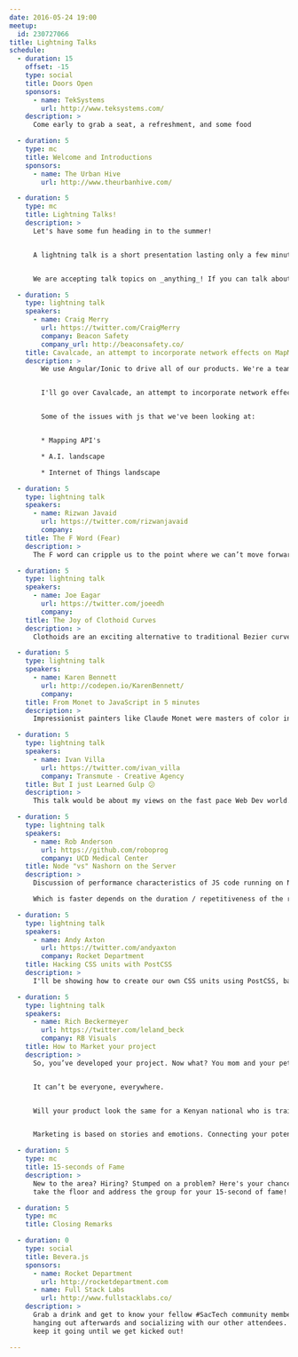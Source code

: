 ```yaml
---
date: 2016-05-24 19:00
meetup:
  id: 230727066
title: Lightning Talks
schedule:
  - duration: 15
    offset: -15
    type: social
    title: Doors Open
    sponsors:
      - name: TekSystems
        url: http://www.teksystems.com/
    description: >
      Come early to grab a seat, a refreshment, and some food

  - duration: 5
    type: mc
    title: Welcome and Introductions
    sponsors:
      - name: The Urban Hive
        url: http://www.theurbanhive.com/

  - duration: 5
    type: mc
    title: Lightning Talks!
    description: >
      Let's have some fun heading in to the summer!


      A lightning talk is a short presentation lasting only a few minutes. Being of such short length, it is a great way for new speakers to try their hand at presenting to our group. For more experienced speakers, it is a way to work on making a more concise presentation.


      We are accepting talk topics on _anything_! If you can talk about it for five minutes, that likely means that you are passionate about it. We want to hear about your passions! You can talk about Javascript, web technology, Java 6, bicycle repair, or flower arranging!

  - duration: 5
    type: lightning talk
    speakers:
      - name: Craig Merry
        url: https://twitter.com/CraigMerry
        company: Beacon Safety
        company_url: http://beaconsafety.co/
    title: Cavalcade, an attempt to incorporate network effects on MapMe.io
    description: >
        We use Angular/Ionic to drive all of our products. We're a team of two founder over at [www.beaconsafety.co](http://www.beaconsafety.co)


        I'll go over Cavalcade, an attempt to incorporate network effects on [MapMe.io](http://MapMe.io).


        Some of the issues with js that we've been looking at:


        * Mapping API's

        * A.I. landscape

        * Internet of Things landscape

  - duration: 5
    type: lightning talk
    speakers:
      - name: Rizwan Javaid
        url: https://twitter.com/rizwanjavaid
        company:
    title: The F Word (Fear)
    description: >
      The F word can cripple us to the point where we can’t move forward and hold us back from our true potential. After this talk, you will be able to get out of it's vicious clutches.

  - duration: 5
    type: lightning talk
    speakers:
      - name: Joe Eagar
        url: https://twitter.com/joeedh
        company:
    title: The Joy of Clothoid Curves
    description: >
      Clothoids are an exciting alternative to traditional Bezier curves. Clothoids are great for logos, cartoon characters, 2D animation, and even steering self-driving cars. This talk will demonstrate the sheer awesomeness of clothoids with a small app of mine, followed by a brief introduction to the math if time allows.

  - duration: 5
    type: lightning talk
    speakers:
      - name: Karen Bennett
        url: http://codepen.io/KarenBennett/
        company:
    title: From Monet to JavaScript in 5 minutes
    description: >
      Impressionist painters like Claude Monet were masters of color interaction. Artists able to create that kind of magic are rare today. Yet it is possible to understand why those paintings appear so luminous, and learn how to make color work in art and design. New technology can assist with learning color relationships.

  - duration: 5
    type: lightning talk
    speakers:
      - name: Ivan Villa
        url: https://twitter.com/ivan_villa
        company: Transmute - Creative Agency
    title: But I just Learned Gulp 😕
    description: >
      This talk would be about my views on the fast pace Web Dev world. New things are showing up each day, and it's easy to get overwhelmed. Hopefully, this will help put some minds at ease, because it's OK if your side project isn't built with React.

  - duration: 5
    type: lightning talk
    speakers:
      - name: Rob Anderson
        url: https://github.com/roboprog
        company: UCD Medical Center
    title: Node "vs" Nashorn on the Server
    description: >
      Discussion of performance characteristics of JS code running on Node.js and Nashorn (Java 8's "jjs" scripting tool).

      Which is faster depends on the duration / repetitiveness of the run.

  - duration: 5
    type: lightning talk
    speakers:
      - name: Andy Axton
        url: https://twitter.com/andyaxton
        company: Rocket Department
    title: Hacking CSS units with PostCSS
    description: >
      I'll be showing how to create our own CSS units using PostCSS, basic math and media queries. Will you want to use it in production? Probably not but it's still cool.

  - duration: 5
    type: lightning talk
    speakers:
      - name: Rich Beckermeyer
        url: https://twitter.com/leland_beck
        company: RB Visuals
    title: How to Market your project
    description: >
      So, you’ve developed your project. Now what? You mom and your pet can’t be your only users. You’ve defined who your target user is. Right?


      It can’t be everyone, everywhere.


      Will your product look the same for a Kenyan national who is training for the Olympics this summer? Will your project better suit the needs of an accountant who works remotely with small businesses who have less than 10 employees? Or will your project most benefit urban farmers in LA or Detroit?


      Marketing is based on stories and emotions. Connecting your potential customer to why they need your product over a competitor’s. What is the problem your project solving?

  - duration: 5
    type: mc
    title: 15-seconds of Fame
    description: >
      New to the area? Hiring? Stumped on a problem? Here's your chance to
      take the floor and address the group for your 15-second of fame!

  - duration: 5
    type: mc
    title: Closing Remarks

  - duration: 0
    type: social
    title: Bevera.js
    sponsors:
      - name: Rocket Department
        url: http://rocketdepartment.com
      - name: Full Stack Labs
        url: http://www.fullstacklabs.co/
    description: >
      Grab a drink and get to know your fellow #SacTech community members by
      hanging out afterwards and socializing with our other attendees. We'll
      keep it going until we get kicked out!

---
```

